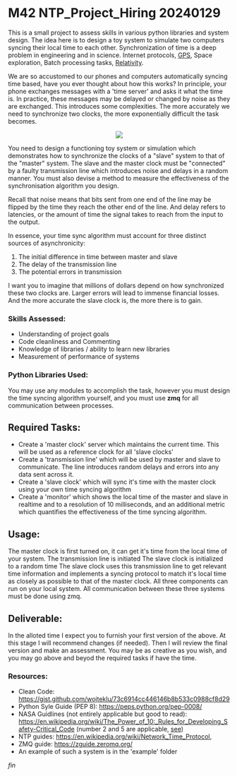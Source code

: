 # M42 NTP_Project_Hiring 20240129
This is a small project to assess skills in various python libraries and system design. The idea here is to design a toy system to simulate two computers syncing their local time to each other. Synchronization of time is a deep problem in engineering and in science. Internet protocols, [GPS](https://en.wikipedia.org/wiki/Global_Positioning_System), Space exploration, Batch processing tasks, [Relativity](https://en.wikipedia.org/wiki/Einstein_synchronisation).

We are so accustomed to our phones and computers automatically syncing time based, have you ever thought about how this works? In principle, your phone exchanges messages with a 'time server' and asks it what the time is. In practice, these messages may be delayed or changed by noise as they are exchanged. This introduces some complexities. The more accurately we need to synchronize two clocks, the more exponentially difficult the task becomes.

<p align="center">
  <img src="https://upload.wikimedia.org/wikipedia/en/5/5b/Untitled_Perfect_Lovers.jpg" />
</p>

You need to design a functioning toy system or simulation which demonstrates how to synchronize the clocks of a "slave" system to that of the "master" system. The slave and the master clock must be "connected" by a faulty transmission line which introduces noise and delays in a random manner. You must also devise a method to measure the effectiveness of the synchronisation algorithm you design.

Recall that noise means that bits sent from one end of the line may be flipped by the time they reach the other end of the line. And delay refers to latencies, or the amount of time the signal takes to reach from the input to the output.

In essence, your time sync algorithm must account for three distinct sources of asynchronicity:
1. The initial difference in time between master and slave
2. The delay of the transmission line
3. The potential errors in transmission

I want you to imagine that millions of dollars depend on how synchronized these two clocks are. Larger errors will lead to immense financial losses. And the more accurate the slave clock is, the more there is to gain.


 
### Skills Assessed:
* Understanding of project goals
* Code cleanliness and Commenting
* Knowledge of libraries / ability to learn new libraries
* Measurement of performance of systems

### Python Libraries Used:
You may use any modules to accomplish the task, however you must design the time syncing algorithm yourself, and you must use **zmq** for all communication between processes.

## Required Tasks:
* Create a 'master clock' server which maintains the current time. This will be used as a reference clock for all 'slave clocks'
* Create a 'transmission line' which will be used by master and slave to communicate. The line introduces random delays and errors into any data sent across it. 
* Create a 'slave clock' which will sync it's time with the master clock using your own time syncing algorithm
* Create a 'monitor' which shows the local time of the master and slave in realtime and to a resolution of 10 milliseconds, and an additional metric which quantifies the effectiveness of the time syncing algorithm.

## Usage:
The master clock is first turned on, it can get it's time from the local time of your system.
The transmission line is initiated
The slave clock is initialized to a random time
The slave clock uses this transmission line to get relevant time information and implements a syncing protocol to match it's local time as closely as possible to that of the master clock.
All three components can run on your local system.
All communication between these three systems must be done using zmq.

## Deliverable:
In the alloted time I expect you to furnish your first version of the above. At this stage I will recommend changes (if needed). Then I will review the final version and make an assessment. You may be as creative as you wish, and you may go above and beyod the required tasks if have the time.

### Resources:
* Clean Code: https://gist.github.com/wojteklu/73c6914cc446146b8b533c0988cf8d29
* Python Syle Guide (PEP 8): https://peps.python.org/pep-0008/
* NASA Guidlines (not entirely applicable but good to read): https://en.wikipedia.org/wiki/The_Power_of_10:_Rules_for_Developing_Safety-Critical_Code (number 2 and 5 are applicable, [see]("https://www.geeksforgeeks.org/python-assert-keyword/"))
* NTP guides: https://en.wikipedia.org/wiki/Network_Time_Protocol, 
* ZMQ guide: https://zguide.zeromq.org/
* An example of such a system is in the 'example' folder


_fin_

